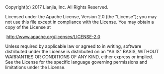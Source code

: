 Copyright(c) 2017 Lianjia, Inc. All Rights Reserved. 

Licensed under the Apache License, Version 2.0 (the "License"); you may not use this file except in compliance with the License. You may obtain a copy of the License at 

​	http://www.apache.org/licenses/LICENSE-2.0 

Unless required by applicable law or agreed to in writing, software distributed under the License is distributed on an "AS IS" BASIS, WITHOUT WARRANTIES OR CONDITIONS OF ANY KIND, either express or implied. See the License for the specific language governing permissions and limitations under the License.